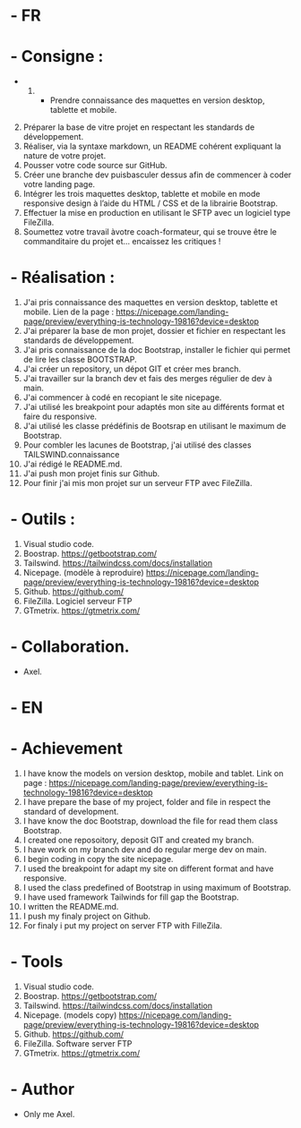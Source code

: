 # - FR

# - Consigne :

* 1. * Prendre connaissance des maquettes en version desktop, tablette et mobile.
2. Préparer la base de vitre projet en respectant les standards de développement.
3. Réaliser, via la syntaxe markdown, un README cohérent expliquant
   la nature de votre projet.
4. Pousser votre code source sur GitHub.
5. Créer une branche dev puisbasculer dessus afin de commencer à coder
   votre landing page.
6. Intégrer les trois maquettes desktop, tablette et mobile en mode
   responsive design à l’aide du HTML / CSS et de la librairie Bootstrap.
7. Effectuer la mise en production en utilisant le SFTP avec un logiciel type FileZilla.
8. Soumettez votre travail àvotre coach-formateur, qui se trouve
   être le commanditaire du projet et… encaissez les critiques !

# - Réalisation :

1. J'ai pris connaissance des maquettes en version desktop, tablette et mobile.
   Lien de la page : https://nicepage.com/landing-page/preview/everything-is-technology-19816?device=desktop
2. J'ai préparer la base de mon projet, dossier et fichier en respectant les standards de développement.
3. J'ai pris connaissance de la doc Bootstrap, installer le fichier qui permet de lire les classe BOOTSTRAP.
4. J'ai créer un repository, un dépot GIT et créer mes branch.
5. J'ai travailler sur la branch dev et fais des merges régulier de dev à main.
6. J'ai commencer à codé en recopiant le site nicepage.
7. J'ai utilisé les breakpoint pour adaptés mon site au différents format et faire du responsive.
8. J'ai utilisé les classe prédéfinis de Bootsrap en utilisant le maximum de Bootstrap.
9. Pour combler les lacunes de Bootstrap, j'ai utilisé des classes TAILSWIND.connaissance
10. J'ai rédigé le README.md.
11. J'ai push mon projet finis sur Github.
12. Pour finir j'ai mis mon projet sur un serveur FTP avec FileZilla.

# - Outils :

1. Visual studio code.
2. Boostrap. https://getbootstrap.com/
3. Tailswind. https://tailwindcss.com/docs/installation
4. Nicepage. (modèle à reproduire) https://nicepage.com/landing-page/preview/everything-is-technology-19816?device=desktop
5. Github. https://github.com/
6. FileZilla. Logiciel serveur FTP
7. GTmetrix. https://gtmetrix.com/

# - Collaboration.

- Axel.

# - EN

# - Achievement

1. I have know the models on version desktop, mobile and tablet.
   Link on page : https://nicepage.com/landing-page/preview/everything-is-technology-19816?device=desktop
2. I have prepare the base of my project, folder and file in respect the standard of development.
3. I have know the doc Bootstrap, download the file for read them class Bootstrap.
4. I created one reposoitory, deposit GIT and created my branch.
5. I have work on my branch dev and do regular merge dev on main.
6. I begin coding in copy the site nicepage.
7. I used the breakpoint for adapt my site on different format and have responsive.
8. I used the class predefined of Bootstrap in using maximum of Bootstrap.
9. I have used framework Tailwinds for fill gap the Bootstrap.
10. I written the README.md.
11. I push my finaly project on Github.
12. For finaly i put my project on server FTP with FilleZila.

# - Tools

1. Visual studio code.
2. Boostrap. https://getbootstrap.com/
3. Tailswind. https://tailwindcss.com/docs/installation
4. Nicepage. (models copy) https://nicepage.com/landing-page/preview/everything-is-technology-19816?device=desktop
5. Github. https://github.com/
6. FileZilla. Software server FTP
7. GTmetrix. https://gtmetrix.com/

# - Author 

- Only me Axel.
